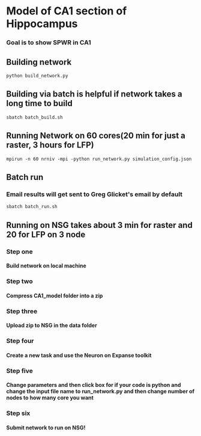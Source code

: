 # Model of CA1 section of Hippocampus
### Goal is to show SPWR in CA1
## Building network
```
python build_network.py
```
## Building via batch is helpful if network takes a long time to build
```
sbatch batch_build.sh
```
## Running Network on 60 cores(20 min for just a raster, 3 hours for LFP)
```
mpirun -n 60 nrniv -mpi -python run_network.py simulation_config.json
```
## Batch run
### Email results will get sent to Greg Glicket's email by default
```
sbatch batch_run.sh
```
## Running on NSG takes about 3 min for raster and 20 for LFP on 3 node
### Step one
#### Build network on local machine
### Step two
#### Compress CA1_model folder into a zip
### Step three
#### Upload zip to NSG in the data folder
### Step four
#### Create a new task and use the Neuron on Expanse toolkit
### Step five
#### Change parameters and then click box for if your code is python and change the input file name to run_network.py and then change number of nodes to how many core you want
### Step six
#### Submit network to run on NSG!
